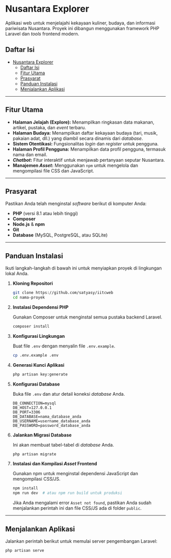 # Nusantara Explorer

Aplikasi web untuk menjelajahi kekayaan kuliner, budaya, dan informasi pariwisata Nusantara. Proyek ini dibangun menggunakan framework PHP Laravel dan _tools_ frontend modern.

## Daftar Isi

- [Nusantara Explorer](#nusantara-explorer)
  - [Daftar Isi](#daftar-isi)
  - [Fitur Utama](#fitur-utama)
  - [Prasyarat](#prasyarat)
  - [Panduan Instalasi](#panduan-instalasi)
  - [Menjalankan Aplikasi](#menjalankan-aplikasi)

---

## Fitur Utama

-   **Halaman Jelajah (Explore):** Menampilkan ringkasan data makanan, artikel, pustaka, dan _event_ terbaru.
-   **Halaman Budaya:** Menampilkan daftar kekayaan budaya (tari, musik, pakaian adat, dll.) yang diambil secara dinamis dari _database_.
-   **Sistem Otentikasi:** Fungsionalitas _login_ dan _register_ untuk pengguna.
-   **Halaman Profil Pengguna:** Menampilkan data profil pengguna, termasuk nama dan email.
-   **_Chatbot_:** Fitur interaktif untuk menjawab pertanyaan seputar Nusantara.
-   **Manajemen _Asset_:** Menggunakan `npm` untuk mengelola dan mengompilasi file CSS dan JavaScript.

---

## Prasyarat

Pastikan Anda telah menginstal _software_ berikut di komputer Anda:

-   **PHP** (versi 8.1 atau lebih tinggi)
-   **Composer**
-   **Node.js** & **npm**
-   **Git**
-   **Database** (MySQL, PostgreSQL, atau SQLite)

---

## Panduan Instalasi

Ikuti langkah-langkah di bawah ini untuk menyiapkan proyek di lingkungan lokal Anda.

1.  **Kloning Repositori**

    ```bash
    git clone https://github.com/satyasy/iitcweb
    cd nama-proyek
    ```

2.  **Instalasi Dependensi PHP**

    Gunakan Composer untuk menginstal semua pustaka backend Laravel.

    ```bash
    composer install
    ```

3.  **Konfigurasi Lingkungan**

    Buat file `.env` dengan menyalin file `.env.example`.

    ```bash
    cp .env.example .env
    ```

4.  **Generasi Kunci Aplikasi**

    ```bash
    php artisan key:generate
    ```

5.  **Konfigurasi Database**

    Buka file `.env` dan atur detail koneksi _database_ Anda.

    ```dotenv
    DB_CONNECTION=mysql
    DB_HOST=127.0.0.1
    DB_PORT=3306
    DB_DATABASE=nama_database_anda
    DB_USERNAME=username_database_anda
    DB_PASSWORD=password_database_anda
    ```

6.  **Jalankan Migrasi Database**

    Ini akan membuat tabel-tabel di _database_ Anda.

    ```bash
    php artisan migrate
    ```

7.  **Instalasi dan Kompilasi _Asset_ Frontend**

    Gunakan npm untuk menginstal dependensi JavaScript dan mengompilasi CSS/JS.

    ```bash
    npm install
    npm run dev  # atau npm run build untuk produksi
    ```

    Jika Anda mengalami error `Asset not found`, pastikan Anda sudah menjalankan perintah ini dan file CSS/JS ada di folder `public`.

---

## Menjalankan Aplikasi

Jalankan perintah berikut untuk memulai server pengembangan Laravel:

```bash
php artisan serve